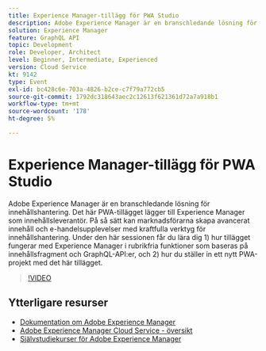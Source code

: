 ```yaml
---
title: Experience Manager-tillägg för PWA Studio
description: Adobe Experience Manager är en branschledande lösning för innehållshantering. Det här PWA-tillägget lägger till Experience Manager som innehållsleverantör. På så sätt kan marknadsförarna skapa avancerat innehåll och e-handelsupplevelser med kraftfulla verktyg för innehållshantering. Under den här sessionen får du lära dig 1) hur tillägget fungerar med Experience Manager i rubrikfria funktioner som baseras på innehållsfragment och GraphQL-API:er, och 2) hur du ställer in ett nytt PWA-projekt med det här tillägget.
solution: Experience Manager
feature: GraphQL API
topic: Development
role: Developer, Architect
level: Beginner, Intermediate, Experienced
version: Cloud Service
kt: 9142
type: Event
exl-id: bc428c6e-703a-4826-b2ce-c7f79a772cb5
source-git-commit: 1792dc318643aec2c12613f621361d72a7a918b1
workflow-type: tm+mt
source-wordcount: '178'
ht-degree: 5%

---
```


# Experience Manager-tillägg för PWA Studio

Adobe Experience Manager är en branschledande lösning för innehållshantering. Det här PWA-tillägget lägger till Experience Manager som innehållsleverantör. På så sätt kan marknadsförarna skapa avancerat innehåll och e-handelsupplevelser med kraftfulla verktyg för innehållshantering. Under den här sessionen får du lära dig 1) hur tillägget fungerar med Experience Manager i rubrikfria funktioner som baseras på innehållsfragment och GraphQL-API:er, och 2) hur du ställer in ett nytt PWA-projekt med det här tillägget.

>[!VIDEO](https://video.tv.adobe.com/v/337581/?quality=12&learn=on&hidetitle=true)

## Ytterligare resurser

- [Dokumentation om Adobe Experience Manager ](https://experienceleague.adobe.com/docs/experience-manager-cloud-service.html)
- [Adobe Experience Manager Cloud Service - översikt](https://experienceleague.adobe.com/docs/experience-manager-cloud-service/overview/home.html)
- [Självstudiekurser för Adobe Experience Manager](https://experienceleague.adobe.com/docs/experience-manager-tutorials.html)

